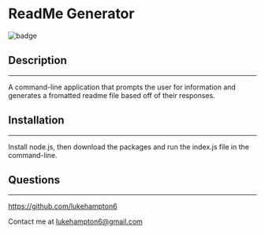 
# ReadMe Generator 
![badge](https://img.shields.io/badge/license-None-red)

## Description 
---
A command-line application that prompts the user for information and generates a fromatted readme file based off of their responses.

## Installation
---
Install node.js, then download the packages and run the index.js file in the command-line.

## Questions
---
https://github.com/lukehampton6

Contact me at lukehampton6@gmail.com
